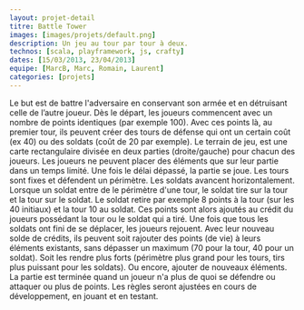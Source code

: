 ```yaml
---
layout: projet-detail
titre: Battle Tower
images: [images/projets/default.png]
description: Un jeu au tour par tour à deux.
technos: [scala, playframework, js, crafty]
dates: [15/03/2013, 23/04/2013]
equipe: [MarcB, Marc, Romain, Laurent]
categories: [projets]
---
```

Le but est de battre l'adversaire en conservant son armée et en détruisant celle de l’autre joueur.
Dès le départ, les joueurs commencent avec un nombre de points identiques (par exemple 100). Avec ces points là, au premier tour, ils peuvent créer des tours de défense qui ont un certain coût (ex 40) ou des soldats (coût de 20 par exemple).
Le terrain de jeu, est une carte rectangulaire divisée en deux parties (droite/gauche) pour chacun des joueurs. Les joueurs ne peuvent placer des éléments que sur leur partie dans un temps limité.
Une fois le délai dépassé, la partie se joue. Les tours sont fixes et défendent un périmètre. Les soldats avancent horizontalement. Lorsque un soldat entre de le périmètre d'une tour, le soldat tire sur la tour et la tour sur le soldat. Le soldat retire par exemple 8 points à la tour (sur les 40 initiaux) et la tour 10 au soldat. Ces points sont alors ajoutés au crédit du joueurs possédant la tour ou le soldat qui a tiré.
Une fois que tous les soldats ont fini de se déplacer, les joueurs rejouent. Avec leur nouveau solde de crédits, ils peuvent soit rajouter des points (de vie) à leurs éléments existants, sans dépasser un maximum (70 pour la tour, 40 pour un soldat). Soit les rendre plus forts (périmètre plus grand pour les tours, tirs plus puissant pour les soldats). Ou encore, ajouter de nouveaux éléments.
La partie est terminée quand un joueur n'a plus de quoi se défendre ou attaquer ou plus de points.
Les règles seront ajustées en cours de développement, en jouant et en testant.